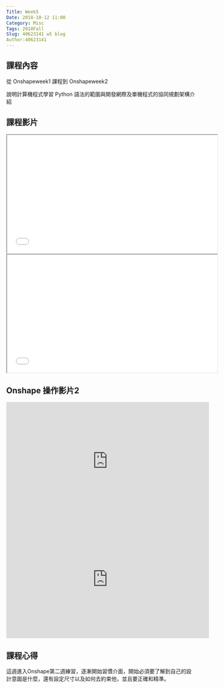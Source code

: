 ```yaml
---
Title: Week5
Date: 2018-10-12 11:00
Category: Misc
Tags: 2018Fall
Slug: 40623141 w5 blog
Author:40623141
---
```




<!-- PELICAN_END_SUMMARY -->
課程內容
----
從 Onshapeweek1 課程到 Onshapeweek2

說明計算機程式學習 Python 語法的範圍與開發網際及單機程式的協同規劃架構介紹


課程影片
----
<iframe width="560" height="314" src="//www.youtube.com/embed/GE48pZWK8vI" allowfullscreen="allowfullscreen"></iframe>

<iframe width="560" height="314" src="//www.youtube.com/embed/5_Y1SUTpaVI" allowfullscreen="allowfullscreen"></iframe>

Onshape 操作影片2
----
<iframe width="540" height="314" src="https://www.youtube.com/embed/ahZrFbxd7BI" frameborder="0" allow="accelerometer; autoplay; encrypted-media; gyroscope; picture-in-picture" allowfullscreen></iframe>

<iframe width="540" height="314" src="https://www.youtube.com/embed/LSaNTUs2Khs" frameborder="0" allow="accelerometer; autoplay; encrypted-media; gyroscope; picture-in-picture" allowfullscreen></iframe>

課程心得
----
這週進入Onshape第二週練習，逐漸開始習慣介面，開始必須要了解到自己的設計意圖是什麼，還有設定尺寸以及如何去約束他，並且要正確和精準。



